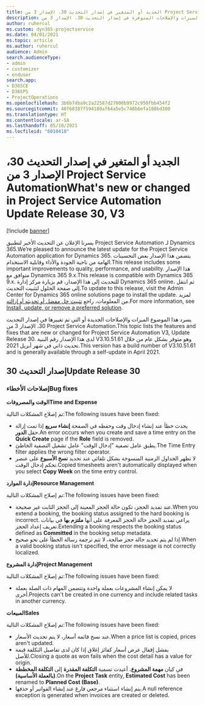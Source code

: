 ```yaml
---
title: الجديد أو المتغير في إصدار التحديث 30، الإصدار 3 من Project Service Automation
description: يسرد هذا الموضوع الميزات والإصلاحات المتوفرة في إصدار التحديث 30، الإصدار 3 من Project Service Automation‬.
author: ruhercul
ms.custom: dyn365-projectservice
ms.date: 04/01/2021
ms.topic: article
ms.author: ruhercul
audience: Admin
search.audienceType:
- admin
- customizer
- enduser
search.app:
- D365CE
- D365PS
- ProjectOperations
ms.openlocfilehash: 3b6b7dba9c2a22587d27006b9972c950fbb454f2
ms.sourcegitcommit: 40f68387f594180af64a5e5c748b6efa188bd300
ms.translationtype: HT
ms.contentlocale: ar-SA
ms.lasthandoff: 05/10/2021
ms.locfileid: "6010410"
---
```

# <a name="whats-new-or-changed-in-project-service-automation-update-release-30-v3"></a><span data-ttu-id="2b7bf-103">الجديد أو المتغير في إصدار التحديث 30، الإصدار 3 من Project Service Automation</span><span class="sxs-lookup"><span data-stu-id="2b7bf-103">What's new or changed in Project Service Automation Update Release 30, V3</span></span>

[!include [banner](../includes/psa-now-project-operations.md)]

<span data-ttu-id="2b7bf-104">يسرنا الإعلان عن التحديث الأخير لتطبيق Project Service Automation لـ Dynamics 365.</span><span class="sxs-lookup"><span data-stu-id="2b7bf-104">We’re pleased to announce the latest update for the Project Service Automation application for Dynamics 365.</span></span> <span data-ttu-id="2b7bf-105">يتضمن هذا الإصدار بعض التحسينات الهامة من ناحية الجودة والأداء وقابلية الاستخدام.</span><span class="sxs-lookup"><span data-stu-id="2b7bf-105">This release includes some important improvements to quality, performance, and usability.</span></span> <span data-ttu-id="2b7bf-106">هذا الإصدار متوافق مع Dynamics 365 9.x.</span><span class="sxs-lookup"><span data-stu-id="2b7bf-106">This release is compatible with Dynamics 365 9.x.</span></span> <span data-ttu-id="2b7bf-107">للتحديث إلى هذا الإصدار، قم بزيارة مركز إدارة Dynamics 365 online، ثم انتقل إلى صفحة الحلول لتثبيت التحديث.</span><span class="sxs-lookup"><span data-stu-id="2b7bf-107">To update to this release, visit the Admin Center for Dynamics 365 online solutions page to install the update.</span></span> <span data-ttu-id="2b7bf-108">لمزيد من المعلومات، راجع [تثبيت حل مفضل أو تحديثه أو إزالته](/power-platform/admin/install-remove-preferred-solution.md).</span><span class="sxs-lookup"><span data-stu-id="2b7bf-108">For more information, see [Install, update, or remove a preferred solution](/power-platform/admin/install-remove-preferred-solution.md).</span></span>

<span data-ttu-id="2b7bf-109">يسرد هذا الموضوع الميزات والإصلاحات الجديدة أو التي تم تغييرها في إصدار التحديث 30، الإصدار 3 من Project Service Automation‬.</span><span class="sxs-lookup"><span data-stu-id="2b7bf-109">This topic lists the features and fixes that are new or changed for Project Service Automation V3, Update Release 30.</span></span> <span data-ttu-id="2b7bf-110">لدى هذا الإصدار رقم البنية V3.10.51.61 وهو متوفر بشكل عام من خلال تحديث ذاتي في شهر أبريل 2021.</span><span class="sxs-lookup"><span data-stu-id="2b7bf-110">This version has a build number of V3.10.51.61 and is generally available through a self-update in April 2021.</span></span>

## <a name="update-release-30"></a><span data-ttu-id="2b7bf-111">إصدار التحديث 30</span><span class="sxs-lookup"><span data-stu-id="2b7bf-111">Update Release 30</span></span>

### <a name="bug-fixes"></a><span data-ttu-id="2b7bf-112">إصلاحات الأخطاء</span><span class="sxs-lookup"><span data-stu-id="2b7bf-112">Bug fixes</span></span>

<span data-ttu-id="2b7bf-113">**الوقت والمصروفات**</span><span class="sxs-lookup"><span data-stu-id="2b7bf-113">**Time and Expense**</span></span>

<span data-ttu-id="2b7bf-114">تم إصلاح المشكلات التالية:</span><span class="sxs-lookup"><span data-stu-id="2b7bf-114">The following issues have been fixed:</span></span>

- <span data-ttu-id="2b7bf-115">يحدث خطأ عند إنشاء إدخال وقت وحفظه في الصفحة **إنشاء سريع** إذا تمت إزالة حقل **الدور**.</span><span class="sxs-lookup"><span data-stu-id="2b7bf-115">An error occurs when you create and save a time entry on the **Quick Create** page if the **Role** field is removed.</span></span>
- <span data-ttu-id="2b7bf-116">يطبق عامل تصفية "إدخال الوقت" عامل تشغيل التصفية الخاطئ.</span><span class="sxs-lookup"><span data-stu-id="2b7bf-116">The Time Entry filter applies the wrong filter operator.</span></span>
- <span data-ttu-id="2b7bf-117">لا تظهر الجداول الزمنية المنسوخة بشكل تلقائي عند تحديد **نسخ الأسبوع** على عنصر تحكم إدخال الوقت.</span><span class="sxs-lookup"><span data-stu-id="2b7bf-117">Copied timesheets aren't automatically displayed when you select **Copy Week** on the time entry control.</span></span>

<span data-ttu-id="2b7bf-118">**إدارة الموارد**</span><span class="sxs-lookup"><span data-stu-id="2b7bf-118">**Resource Management**</span></span>

<span data-ttu-id="2b7bf-119">تم إصلاح المشكلات التالية:</span><span class="sxs-lookup"><span data-stu-id="2b7bf-119">The following issues have been fixed:</span></span>

- <span data-ttu-id="2b7bf-120">عند تمديد الحجز، تكون حالة الحجز المعينة إلى الحجز الثابت غير صحيحة.</span><span class="sxs-lookup"><span data-stu-id="2b7bf-120">When you extend a booking, the booking status assigned to the hard booking is incorrect.</span></span> <span data-ttu-id="2b7bf-121">يراعي تمديد الحجز حالة الحجز المعرفة على أنها **ملتزم بها** في بيانات تعريف إعداد الحجز.</span><span class="sxs-lookup"><span data-stu-id="2b7bf-121">Extending a booking respects the booking status defined as **Committed** in the booking setup metadata.</span></span>
- <span data-ttu-id="2b7bf-122">إذا لم يتم تحديد حالة حجز صالحة، لا تتم ترجمة رسالة الخطأ على نحو صحيح.</span><span class="sxs-lookup"><span data-stu-id="2b7bf-122">When a valid booking status isn't specified, the error message is not correctly localized.</span></span>

<span data-ttu-id="2b7bf-123">**إدارة المشروع**</span><span class="sxs-lookup"><span data-stu-id="2b7bf-123">**Project Management**</span></span>

<span data-ttu-id="2b7bf-124">تم إصلاح المشكلات التالية:</span><span class="sxs-lookup"><span data-stu-id="2b7bf-124">The following issues have been fixed:</span></span>

- <span data-ttu-id="2b7bf-125">لا يمكن إنشاء المشروعات بعملة واحدة وتتضمن المهام ذات الصلة بعملة أخرى.</span><span class="sxs-lookup"><span data-stu-id="2b7bf-125">Projects can't be created in one currency and include related tasks in another currency.</span></span>

<span data-ttu-id="2b7bf-126">**‏المبيعات**</span><span class="sxs-lookup"><span data-stu-id="2b7bf-126">**Sales**</span></span>

<span data-ttu-id="2b7bf-127">تم إصلاح المشكلات التالية:</span><span class="sxs-lookup"><span data-stu-id="2b7bf-127">The following issues have been fixed:</span></span>

- <span data-ttu-id="2b7bf-128">عند نسخ قائمة أسعار، لا يتم تحديث الأسعار.</span><span class="sxs-lookup"><span data-stu-id="2b7bf-128">When a price list is copied, prices aren't updated.</span></span>
- <span data-ttu-id="2b7bf-129">يفشل إقفال عرض أسعار كفائز إغلاق إذا كان لدى تفاصيل التكلفة قيمة للأصل.</span><span class="sxs-lookup"><span data-stu-id="2b7bf-129">Closing a quote as won fails when the cost detail has a value for origin.</span></span>
- <span data-ttu-id="2b7bf-130">في كيان **مهمة المشروع**، أعيدت تسمية **التكلفة المقدرة** إلى **التكلفة المخططة (بالعملة الأساسية)**.</span><span class="sxs-lookup"><span data-stu-id="2b7bf-130">On the **Project Task** entity, **Estimated Cost** has been renamed to **Planned Cost (Base)**.</span></span>
- <span data-ttu-id="2b7bf-131">يتم إنشاء استثناء مرجعي فارغ عند إنشاء الفواتير أو حذفها.</span><span class="sxs-lookup"><span data-stu-id="2b7bf-131">A null reference exception is generated when invoices are created or deleted.</span></span>
